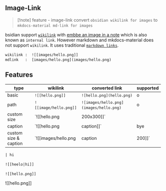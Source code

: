 ## Image-Link

> [!note]  feature - image-link
> convert `obsidian wikilink for images` to `mkdocs-material md-link for images`


bsidian support [`wikilink`](https://help.obsidian.md/Linking+notes+and+files/Internal+links) with [embbe an image in a note](https://help.obsidian.md/Linking+notes+and+files/Embedding+files#Embed+an+image+in+a+note) which is also known as `internal link`. However markdown and mkdocs-material does not support `wikilink`. It uses traditional [`markdown links`](https://squidfunk.github.io/mkdocs-material/reference/images/).

```text
wikilink :  ![[images/hello.png]] 
mdlink   :  [images/hello.png](images/hello.png)
```



## Features

| type                        | wikilink                 | converted link                          | supported |
| --------------------------- | ------------------------ | --------------------------------------- | ------- |
| basic                       | `![[hello.png]]`        | `![hello.png](hello.png)`               | o       |
| path                   | `![[image/hello.png]]`   | ``![images/hello.png](images/hello.png)`` | o       |
| custom size            | `![[hello.png|200x300]]` |                                         | x       |
| caption                | `![[hello.png|caption]]` |                                      bye   | x       |
| custom size & caption | `![[images/hello.png|caption|200]]`                        |   hi                                      |  x       |


`| hi`

`![[heelo|hi]]`

`![[hello.png]]`

![[hello.png]]
